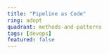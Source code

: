 ```yaml
---
title: "Pipeline as Code"
ring: adopt
quadrant: methods-and-patterns
tags: [devops]
featured: false
---
```

